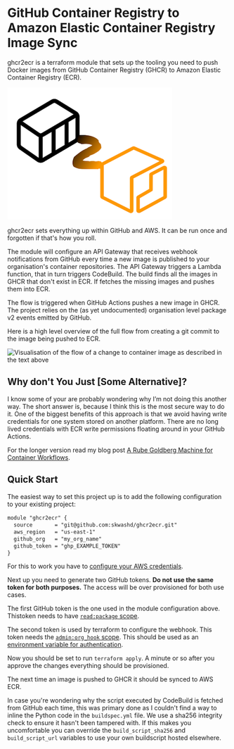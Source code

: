 # GitHub Container Registry to Amazon Elastic Container Registry Image Sync

ghcr2ecr is a terraform module that sets up the tooling you need to push Docker
images from GitHub Container Registry (GHCR) to Amazon Elastic Container
Registry (ECR).

![GHCR2ECR "logo"](img/ghcr2ecr.png?raw=true)

ghcr2ecr sets everything up within GitHub and AWS. It can be run once and
forgotten if that's how you roll.

The module will configure an API Gateway that receives webhook notifications
from GitHub every time a new image is published to your organisation's container
repositories. The API Gateway triggers a Lambda function, that in turn triggers
CodeBuild. The build finds all the images in GHCR that don't exist in ECR. If
fetches the missing images and pushes them into ECR.

The flow is triggered when GitHub Actions pushes a new image in GHCR. The
project relies on the (as yet undocumented) organisation level package v2 events
emitted by GitHub.

Here is a high level overview of the full flow from creating a git commit to the
image being pushed to ECR.

![Visualisation of the flow of a change to container image as described in the
text above](img/flow.png?raw=true)

## Why don't You Just [Some Alternative]?

I know some of your are probably wondering why I’m not doing this another way.
The short answer is, because I think this is the most secure way to do it. One
of the biggest benefits of this approach is that we avoid having write
credentials for one system stored on another platform. There are no long lived
credentials with ECR write permissions floating around in your GitHub Actions.

For the longer version read my blog post [A Rube Goldberg Machine for
Container Workflows](https://www.davehall.com.au/blog/2021/05/31/rube-goldberg-machine-container-workflows).

## Quick Start
The easiest way to set this project up is to add the following configuration to your existing project:

```hcl
module "ghcr2ecr" {
  source       = "git@github.com:skwashd/ghcr2ecr.git"
  aws_region   = "us-east-1"
  github_org   = "my_org_name"
  github_token = "ghp_EXAMPLE_TOKEN"
}
```

For this to work you have to [configure your AWS
credentials](https://registry.terraform.io/providers/hashicorp/aws/latest/docs#authentication).

Next up you need to generate two GitHub tokens. **Do not use the same token for
both purposes.** The access will be over provisioned for both use cases.

The first GitHub token is the one used in the module configuration above.
Thistoken needs to have [`read:package`
scope](https://github.com/settings/tokens/new?scopes=read:packages).

The second token is used by terraform to configure the webhook. This token needs
the [`admin:org_hook`
scope](https://github.com/settings/tokens/new?scopes=admin:org_hook). This
should be used as an [environment variable for
authentication](https://registry.terraform.io/providers/integrations/github/latest/docs#authentication).

Now you should be set to run `terraform apply`. A minute or so after you
approve the changes everything should be provisioned.

The next time an image is pushed to GHCR it should be synced to AWS ECR.

In case you're wondering why the script executed by CodeBuild is fetched from
GitHub each time, this was primary done as I couldn't find a way to inline the
Python code in the `buildspec.yml` file. We use a sha256 integrity check to
ensure it hasn't been tampered with. If this makes you uncomfortable you can
override the `build_script_sha256` and `build_script_url` variables to use your
own buildscript hosted elsewhere.
